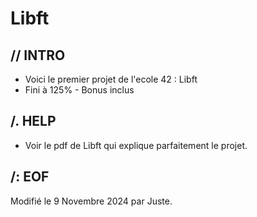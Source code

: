 # Libft

## // INTRO

* Voici le premier projet de l'ecole 42 : Libft
* Fini à 125% - Bonus inclus

## /. HELP

* Voir le pdf de Libft qui explique parfaitement le projet.

##	/: EOF

Modifié le 9 Novembre 2024 par Juste.<br>

